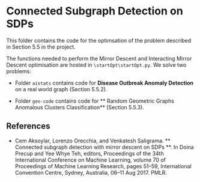 # Connected Subgraph Detection on SDPs
This folder contains the code for the optimsation of the problem described in Section 5.5 in the project.

The functions needed to perform the Mirror Descent and Interacting Mirror Descent optimisation are hosted in ``\startOpt\startOpt.py``. We solve two problems:

* Folder ``aistats`` contains code for **Disease Outbreak Anomaly Detection** on a real world graph (Section 5.5.2). 

* Folder ``geo-code`` contains code for ** Random Geometric Graphs Anomalous Clusters Classification** (Section 5.5.3). 

## References

* Cem Aksoylar, Lorenzo Orecchia, and Venkatesh Saligrama. ** Connected subgraph
detection with mirror descent on SDPs **. In Doina Precup and Yee Whye Teh,
editors, Proceedings of the 34th International Conference on Machine Learning,
volume 70 of Proceedings of Machine Learning Research, pages 51–59, International Convention Centre, Sydney, Australia, 06–11 Aug 2017. PMLR.